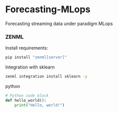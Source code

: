 # Forecasting-MLops
Forecasting streaming data under paradigm MLops

### ZENML
Install requirements:

```bash
pip install "zenml[server]"
```

Integration with sklearn

```bash
zenml integration install sklearn -y
```

python


```python
# Python code block
def hello_world():
    print("Hello, world!")
```

